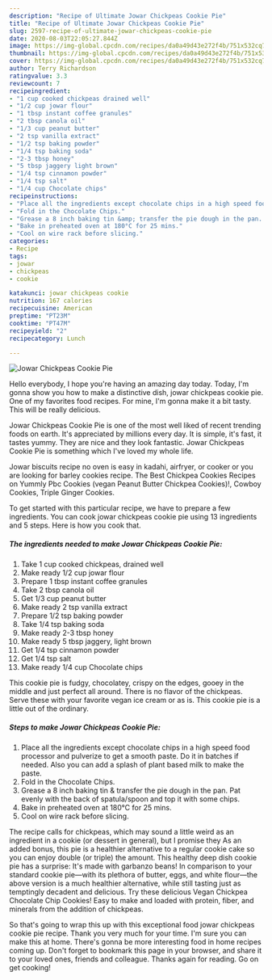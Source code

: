 ```yaml
---
description: "Recipe of Ultimate Jowar Chickpeas Cookie Pie"
title: "Recipe of Ultimate Jowar Chickpeas Cookie Pie"
slug: 2597-recipe-of-ultimate-jowar-chickpeas-cookie-pie
date: 2020-08-03T22:05:27.844Z
image: https://img-global.cpcdn.com/recipes/da0a49d43e272f4b/751x532cq70/jowar-chickpeas-cookie-pie-recipe-main-photo.jpg
thumbnail: https://img-global.cpcdn.com/recipes/da0a49d43e272f4b/751x532cq70/jowar-chickpeas-cookie-pie-recipe-main-photo.jpg
cover: https://img-global.cpcdn.com/recipes/da0a49d43e272f4b/751x532cq70/jowar-chickpeas-cookie-pie-recipe-main-photo.jpg
author: Terry Richardson
ratingvalue: 3.3
reviewcount: 7
recipeingredient:
- "1 cup cooked chickpeas drained well"
- "1/2 cup jowar flour"
- "1 tbsp instant coffee granules"
- "2 tbsp canola oil"
- "1/3 cup peanut butter"
- "2 tsp vanilla extract"
- "1/2 tsp baking powder"
- "1/4 tsp baking soda"
- "2-3 tbsp honey"
- "5 tbsp jaggery light brown"
- "1/4 tsp cinnamon powder"
- "1/4 tsp salt"
- "1/4 cup Chocolate chips"
recipeinstructions:
- "Place all the ingredients except chocolate chips in a high speed food processor and pulverize to get a smooth paste. Do it in batches if needed. Also you can add a splash of plant based milk to make the paste."
- "Fold in the Chocolate Chips."
- "Grease a 8 inch baking tin &amp; transfer the pie dough in the pan. Pat evenly with the back of spatula/spoon and top it with some chips."
- "Bake in preheated oven at 180°C for 25 mins."
- "Cool on wire rack before slicing."
categories:
- Recipe
tags:
- jowar
- chickpeas
- cookie

katakunci: jowar chickpeas cookie 
nutrition: 167 calories
recipecuisine: American
preptime: "PT23M"
cooktime: "PT47M"
recipeyield: "2"
recipecategory: Lunch

---
```



![Jowar Chickpeas Cookie Pie](https://img-global.cpcdn.com/recipes/da0a49d43e272f4b/751x532cq70/jowar-chickpeas-cookie-pie-recipe-main-photo.jpg)

Hello everybody, I hope you're having an amazing day today. Today, I'm gonna show you how to make a distinctive dish, jowar chickpeas cookie pie. One of my favorites food recipes. For mine, I'm gonna make it a bit tasty. This will be really delicious.

Jowar Chickpeas Cookie Pie is one of the most well liked of recent trending foods on earth. It's appreciated by millions every day. It is simple, it's fast, it tastes yummy. They are nice and they look fantastic. Jowar Chickpeas Cookie Pie is something which I've loved my whole life.

Jowar biscuits recipe no oven is easy in kadahi, airfryer, or cooker or you are looking for barley cookies recipe. The Best Chickpea Cookies Recipes on Yummly Pbc Cookies (vegan Peanut Butter Chickpea Cookies)!, Cowboy Cookies, Triple Ginger Cookies.


To get started with this particular recipe, we have to prepare a few ingredients. You can cook jowar chickpeas cookie pie using 13 ingredients and 5 steps. Here is how you cook that.

<!--inarticleads1-->

##### The ingredients needed to make Jowar Chickpeas Cookie Pie:

1. Take 1 cup cooked chickpeas, drained well
1. Make ready 1/2 cup jowar flour
1. Prepare 1 tbsp instant coffee granules
1. Take 2 tbsp canola oil
1. Get 1/3 cup peanut butter
1. Make ready 2 tsp vanilla extract
1. Prepare 1/2 tsp baking powder
1. Take 1/4 tsp baking soda
1. Make ready 2-3 tbsp honey
1. Make ready 5 tbsp jaggery, light brown
1. Get 1/4 tsp cinnamon powder
1. Get 1/4 tsp salt
1. Make ready 1/4 cup Chocolate chips


This cookie pie is fudgy, chocolatey, crispy on the edges, gooey in the middle and just perfect all around. There is no flavor of the chickpeas. Serve these with your favorite vegan ice cream or as is. This cookie pie is a little out of the ordinary. 

<!--inarticleads2-->

##### Steps to make Jowar Chickpeas Cookie Pie:

1. Place all the ingredients except chocolate chips in a high speed food processor and pulverize to get a smooth paste. Do it in batches if needed. Also you can add a splash of plant based milk to make the paste.
1. Fold in the Chocolate Chips.
1. Grease a 8 inch baking tin &amp; transfer the pie dough in the pan. Pat evenly with the back of spatula/spoon and top it with some chips.
1. Bake in preheated oven at 180°C for 25 mins.
1. Cool on wire rack before slicing.


The recipe calls for chickpeas, which may sound a little weird as an ingredient in a cookie (or dessert in general), but I promise they As an added bonus, this pie is a healthier alternative to a regular cookie cake so you can enjoy double (or triple) the amount. This healthy deep dish cookie pie has a surprise: It&#39;s made with garbanzo beans! In comparison to your standard cookie pie—with its plethora of butter, eggs, and white flour—the above version is a much healthier alternative, while still tasting just as temptingly decadent and delicious. Try these delicious Vegan Chickpea Chocolate Chip Cookies! Easy to make and loaded with protein, fiber, and minerals from the addition of chickpeas. 

So that's going to wrap this up with this exceptional food jowar chickpeas cookie pie recipe. Thank you very much for your time. I'm sure you can make this at home. There's gonna be more interesting food in home recipes coming up. Don't forget to bookmark this page in your browser, and share it to your loved ones, friends and colleague. Thanks again for reading. Go on get cooking!
